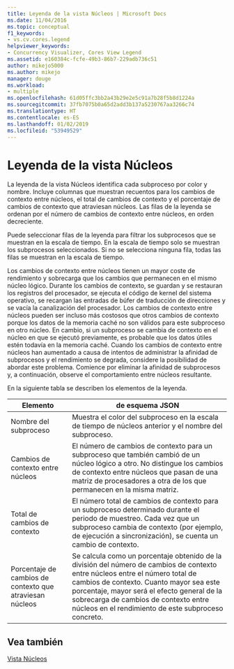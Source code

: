 ```yaml
---
title: Leyenda de la vista Núcleos | Microsoft Docs
ms.date: 11/04/2016
ms.topic: conceptual
f1_keywords:
- vs.cv.cores.legend
helpviewer_keywords:
- Concurrency Visualizer, Cores View Legend
ms.assetid: e160384c-fcfe-49b3-86b7-229adb736c51
author: mikejo5000
ms.author: mikejo
manager: douge
ms.workload:
- multiple
ms.openlocfilehash: 61d05ffc3bb2a43b29e2e5c91a7b28f5b8d1224a
ms.sourcegitcommit: 37fb7075b0a65d2add3b137a5230767aa3266c74
ms.translationtype: HT
ms.contentlocale: es-ES
ms.lasthandoff: 01/02/2019
ms.locfileid: "53949529"
---
```

# <a name="cores-view-legend"></a>Leyenda de la vista Núcleos
La leyenda de la vista Núcleos identifica cada subproceso por color y nombre. Incluye columnas que muestran recuentos para los cambios de contexto entre núcleos, el total de cambios de contexto y el porcentaje de cambios de contexto que atraviesan núcleos. Las filas de la leyenda se ordenan por el número de cambios de contexto entre núcleos, en orden decreciente.  
  
 Puede seleccionar filas de la leyenda para filtrar los subprocesos que se muestran en la escala de tiempo. En la escala de tiempo solo se muestran los subprocesos seleccionados. Si no se selecciona ninguna fila, todas las filas se muestran en la escala de tiempo.  
  
 Los cambios de contexto entre núcleos tienen un mayor coste de rendimiento y sobrecarga que los cambios que permanecen en el mismo núcleo lógico. Durante los cambios de contexto, se guardan y se restauran los registros del procesador, se ejecuta el código de kernel del sistema operativo, se recargan las entradas de búfer de traducción de direcciones y se vacía la canalización del procesador. Los cambios de contexto entre núcleos pueden ser incluso más costosos que otros cambios de contexto porque los datos de la memoria caché no son válidos para este subproceso en otro núcleo. En cambio, si un subproceso se cambia de contexto en el núcleo en que se ejecutó previamente, es probable que los datos útiles estén todavía en la memoria caché. Cuando los cambios de contexto entre núcleos han aumentado a causa de intentos de administrar la afinidad de subprocesos y el rendimiento se degrada, considere la posibilidad de abordar este problema. Comience por eliminar la afinidad de subprocesos y, a continuación, observe el comportamiento entre núcleos resultante.  
  
 En la siguiente tabla se describen los elementos de la leyenda.  
  
|Elemento|de esquema JSON|  
|-------------|----------------|  
|Nombre del subproceso|Muestra el color del subproceso en la escala de tiempo de núcleos anterior y el nombre del subproceso.|  
|Cambios de contexto entre núcleos|El número de cambios de contexto para un subproceso que también cambió de un núcleo lógico a otro. No distingue los cambios de contexto entre núcleos que pasan de una matriz de procesadores a otra de los que permanecen en la misma matriz.|  
|Total de cambios de contexto|El número total de cambios de contexto para un subproceso determinado durante el periodo de muestreo. Cada vez que un subproceso cambia de contexto (por ejemplo, de ejecución a sincronización), se cuenta un cambio de contexto.|  
|Porcentaje de cambios de contexto que atraviesan núcleos|Se calcula como un porcentaje obtenido de la división del número de cambios de contexto entre núcleos entre el número total de cambios de contexto. Cuanto mayor sea este porcentaje, mayor será el efecto general de la sobrecarga de cambios de contexto entre núcleos en el rendimiento de este subproceso concreto.|  
  
## <a name="see-also"></a>Vea también  
 [Vista Núcleos](../profiling/cores-view.md)